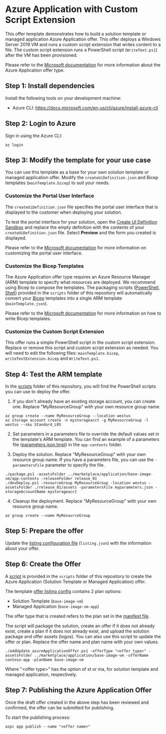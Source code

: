 # Azure Application with Custom Script Extension

This offer template demonstrates how to build a solution template or managed application Azure Application offer. This offer deploys a Windows Server 2019 VM and runs a custom script extension that writes content to a file. The custom script extension runs a PowerShell script (`WriteText.ps1`) after the VM has been provisioned.

Please refer to the [Microsoft documentation](https://learn.microsoft.com/en-us/azure/marketplace/plan-azure-application-offer) for more information about the Azure Application offer type.

## Step 1: Install dependencies

Install the following tools on your development machine:
- Azure CLI: https://docs.microsoft.com/en-us/cli/azure/install-azure-cli

## Step 2: Login to Azure

Sign in using the Azure CLI:
```
az login
```

## Step 3: Modify the template for your use case

You can use this template as a base for your own solution template or managed application offer. Modify the `createUiDefinition.json` and Bicep templates (`mainTemplate.bicep`) to suit your needs.

### Customize the Portal User Interface

The `createUiDefinition.json` file specifies the portal user interface that is displayed to the customer when deploying your solution.

To test the portal interface for your solution, open the [Create UI Definition Sandbox](https://portal.azure.com/?feature.customPortal=false&#blade/Microsoft_Azure_CreateUIDef/SandboxBlade) and replace the empty definition with the contents of your `createUiDefinition.json` file. Select **Preview** and the form you created is displayed.

Please refer to the [Microsoft documentation](https://docs.microsoft.com/en-us/azure/azure-resource-manager/managed-applications/create-uidefinition-elements) for more information on customizing the portal user interface.

### Customize the Bicep Templates

The Azure Application offer type requires an Azure Resource Manager (ARM) template to specify what resources are deployed. We recommend using Bicep to compose the templates. The packaging scripts ([PowerShell](../../../scripts/package.ps1), [Shell](../../../scripts/package.sh)) provided in the `scripts` folder of this repository will automatically convert your [Bicep](https://github.com/Azure/bicep) templates into a single ARM template (`mainTemplate.json`).

Please refer to the [Microsoft documentation](https://docs.microsoft.com/en-us/azure/azure-resource-manager/bicep/overview?tabs=bicep) for more information on how to write Bicep templates.

### Customize the Custom Script Extension

This offer runs a simple PowerShell script in the custom script extension. Replace or remove this script and custom script extension as needed. You will need to edit the following files: `mainTemplate.bicep`, `writeTextExtension.bicep` and `WriteText.ps1`.

## Step 4: Test the ARM template

In the [scripts](../../../scripts) folder of this repository, you will find the PowerShell scripts you can use to deploy the offer.

1. If you don't already have an existing storage account, you can create one. Replace "MyResourceGroup" with your own resource group name.
```
az group create --name MyResourceGroup --location westus
az storage account create -n mystorageacct -g MyResourceGroup -l westus --sku Standard_LRS
```

2. Set parameters in a parameters file to override the default values set in the template's ARM template. You can find an example of a parameters file ([parameters.json.tmpl](app-contents/parameters.json.tmpl)) in the `app-contents` folder.

3. Deploy the solution. Replace "MyResourceGroup" with your own resource group name. If you have a parameters file, you can use the `-parametersFile` parameter to specify the file.
```
./package.ps1 -assetsFolder ../marketplace/application/base-image-vm/app-contents -releaseFolder release_01
./devDeploy.ps1 -resourceGroup MyResourceGroup -location westus -assetsFolder ./release_01/assets -parametersFile myparameters.json -storageAccountName mystorageacct
```

4. Cleanup the deployment. Replace "MyResourceGroup" with your own resource group name.
```
az group create --name MyResourceGroup
```

## Step 5: Prepare the offer

Update the [listing configuration file](listing_config.json) (`listing.json`) with the information about your offer.

## Step 6: Create the Offer

A [script](../../../scripts/addUpdate_azureApplicationOffer.ps1) is provided in the `scripts` folder of this repository to create the Azure Application (Solution Template or Managed Application) offer.

The template [offer listing config](./listing_config.json) contains 2 plan options:
- Solution Template (`base-image-vm`)
- Managed Application (`base-image-vm-app`)

The offer type that is created refers to the plan set in the [manifest file](./manifest.yml).

The script will package the solution, create an offer if it does not already exist, create a plan if it does not already exist, and upload the solution package and offer assets (logos). You can also use this script to update the offer or plan. Replace the offer name and plan name with your own values.

```
./addUpdate_azureApplicationOffer.ps1 -offerType "<offer type>" -assetsFolder ../marketplace/application/base-image-vm -offerName contoso-app -planName base-image-vm
```
Where "\<offer type>" has the option of st or ma, for solution template and managed application, respectively.

## Step 7: Publishing the Azure Application Offer
Once the draft offer created in the above step has been reviewed and confirmed, the offer can be submitted for publishing.

To start the publishing process:
```
azpc app publish --name "<offer name>"
```
